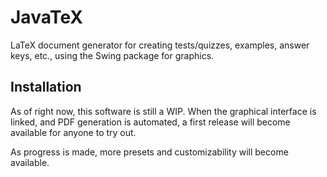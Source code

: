 # JavaTeX

LaTeX document generator for creating tests/quizzes, examples, answer keys, etc., using the Swing package for graphics.

## Installation

As of right now, this software is still a WIP. When the graphical interface is linked, and PDF generation is automated, a first release will become available for anyone to try out.

As progress is made, more presets and customizability will become available. 



